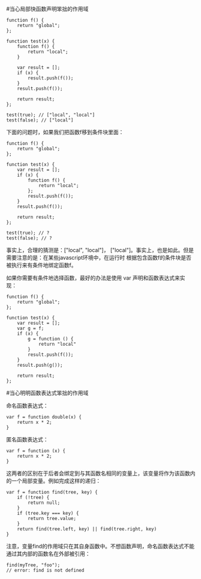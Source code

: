 #当心局部快函数声明笨拙的作用域

    function f() {
        return "global";
    };

    function test(x) {
        function f() {
            return "local";
        }

        var result = [];
        if (x) {
            result.push(f());
        }
        result.push(f());

        return result;
    };

    test(true); // ["local", "local"]
    test(false); // ["local"]

下面的问题时，如果我们把函数f移到条件块里面：

    function f() {
        return "global";
    };

    function test(x) {
        var result = [];
        if (x) {
            function f() {
                return "local";
            };
            result.push(f());
        }
        result.push(f());

        return result;
    };

    test(true); // ?
    test(false); // ?

事实上，合理的猜测是：["local", "local"]， ["local"]。事实上，也是如此。但是需要注意的是：在某些javascript环境中，在运行时
根据包含函数f的条件块是否被执行来有条件地绑定函数f。

如果你需要有条件地选择函数，最好的办法是使用 var 声明和函数表达式来实现：

    function f() {
        return "global";
    };

    function test(x) {
        var result = [];
        var g = f;
        if (x) {
            g = function () {
                return "local"
            }
            result.push(f());
        }
        result.push(g());

        return result;
    };


#当心明明函数表达式笨拙的作用域

命名函数表达式：

    var f = function double(x) {
        return x * 2;
    }

 匿名函数表达式：

    var f = function (x) {
        return x * 2;
    }

这两者的区别在于后者会绑定到与其函数名相同的变量上，该变量将作为该函数内的一个局部变量。例如完成这样的递归：

    var f = function find(tree, key) {
        if (!tree) {
            return null;
        }
        if (tree.key === key) {
            return tree.value;
        }
        return find(tree.left, key) || find(tree.right, key)
    }

注意，变量find的作用域只在其自身函数中。不想函数声明，命名函数表达式不能通过其内部的函数名在外部被引用：

    find(myTree, "foo");
    // error: find is not defined







    